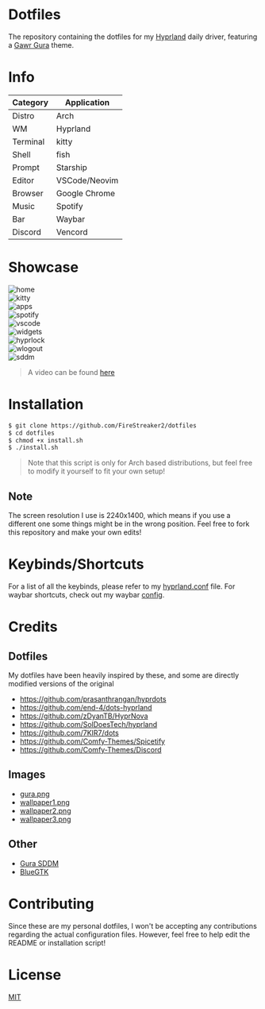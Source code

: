 # Dotfiles

The repository containing the dotfiles for my [Hyprland](https://hyprland.org/) daily driver, featuring a [Gawr Gura](https://youtube.com/@gawrgura) theme.

# Info

| Category | Application   |
| -------- | ------------- |
| Distro   | Arch          |
| WM       | Hyprland      |
| Terminal | kitty         |
| Shell    | fish          |
| Prompt   | Starship      |
| Editor   | VSCode/Neovim |
| Browser  | Google Chrome |
| Music    | Spotify       |
| Bar      | Waybar        |
| Discord  | Vencord       |

# Showcase

![home](src/1.png)  
![kitty](src/2.png)  
![apps](src/3.png)  
![spotify](src/4.png)  
![vscode](src/5.png)  
![widgets](src/6.png)  
![hyprlock](src/7.png)  
![wlogout](src/8.png)  
![sddm](https://raw.githubusercontent.com/FireStreaker2/Gura-SDDM/main/preview.png)

> A video can be found [here](https://www.youtube.com/watch?v=b3MoRgazqk4)

# Installation

```bash
$ git clone https://github.com/FireStreaker2/dotfiles
$ cd dotfiles
$ chmod +x install.sh
$ ./install.sh
```

> Note that this script is only for Arch based distributions, but feel free to modify it yourself to fit your own setup!

## Note

The screen resolution I use is 2240x1400, which means if you use a different one some things might be in the wrong position. Feel free to fork this repository and make your own edits!

# Keybinds/Shortcuts

For a list of all the keybinds, please refer to my [hyprland.conf](https://github.com/FireStreaker2/dotfiles/blob/main/hypr/hyprland.conf) file. For waybar shortcuts, check out my waybar [config](https://github.com/FireStreaker2/dotfiles/blob/main/waybar/config).

# Credits

## Dotfiles

My dotfiles have been heavily inspired by these, and some are directly modified versions of the original

- https://github.com/prasanthrangan/hyprdots
- https://github.com/end-4/dots-hyprland
- https://github.com/zDyanTB/HyprNova
- https://github.com/SolDoesTech/hyprland
- https://github.com/7KIR7/dots
- https://github.com/Comfy-Themes/Spicetify
- https://github.com/Comfy-Themes/Discord

## Images

- [gura.png](https://twitter.com/shouu_kyun/status/1586041364457746432)
- [wallpaper1.png](https://www.pixiv.net/en/artworks/87135236)
- [wallpaper2.png](https://www.pixiv.net/en/artworks/94886012)
- [wallpaper3.png](https://danbooru.donmai.us/posts/5448225)

## Other

- [Gura SDDM](https://github.com/FireStreaker2/Gura-SDDM)
- [BlueGTK](https://github.com/FireStreaker2/BlueGTK)

# Contributing

Since these are my personal dotfiles, I won't be accepting any contributions regarding the actual configuration files. However, feel free to help edit the README or installation script!

# License

[MIT](https://github.com/FireStreaker2/dotfiles/blob/main/LICENSE)
